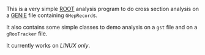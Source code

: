 This is a very simple [ROOT](http://root.cern.ch/drupal/) analysis program to 
do cross section analysis on a [GENIE](http://genie.hepforge.org) file 
containing `GHepRecord`s.

It also contains some simple classes to demo analysis on a `gst` file 
and on a `gRooTracker` file.

It currently works on _LINUX only_.
